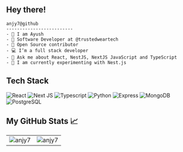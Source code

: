 <!--   ![header_](https://user-images.githubusercontent.com/92802904/190911228-459d8af8-4d8a-403f-a5a6-c4e5422f5e5a.png) -->

<h2 align="color:white">Hey there!</h2>



```
anjy7@github
-------------------------
- 👀 I am Ayush
- 🦾 Software Developer at @trustedweartech
- 🚀 Open Source contributor
- 💻 I’m a full stack developer
- 💬 Ask me about React, NestJS, NextJS JavaScript and TypeScript
- 🧠 I am currently experimenting with Nest.js
```
<h2 align="color:white">Tech Stack</h2>

![React](https://img.shields.io/badge/React-20232A?style=for-the-badge&logo=react&logoColor=61DAFB)
![Next JS](https://img.shields.io/badge/next.js-000000?style=for-the-badge&logo=nextdotjs&logoColor=white)
![Typescript](https://shields.io/badge/TypeScript-3178C6?logo=TypeScript&logoColor=FFF&style=for-the-badge)
![Python](https://img.shields.io/badge/Python-14354C?style=for-the-badge&logo=python&logoColor=white)
![Express](https://img.shields.io/badge/Express.js-000000?style=for-the-badge&logo=express&logoColor=white)
![MongoDB](https://img.shields.io/badge/MongoDB-4EA94B?style=for-the-badge&logo=mongodb&logoColor=white)
![PostgreSQL](https://img.shields.io/badge/PostgreSQL-316192?style=for-the-badge&logo=postgresql&logoColor=white)


<h2 align="color:white">My GitHub Stats 📈</h2>

   <table>
  <tr>
<td><img src="https://github-readme-stats.vercel.app/api?username=ayushshukla7777&include_all_commits=true&count_private=true&show_icons=true&line_height=20&title_color=7A7ADB&icon_color=2234AE&text_color=D3D3D3&bg_color=0,000000,130F40" alt="anjy7" /> 
   
<td><img src="https://github-readme-streak-stats.herokuapp.com/?user=ayushshukla7777&theme=material-palenight" alt="anjy7" /></td>
  </tr>
</table>




    
